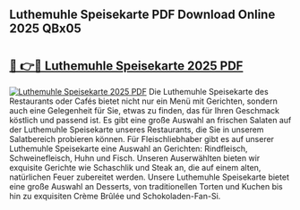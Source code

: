 ## Luthemuhle Speisekarte PDF Download Online 2025 QBx05

# <h2><a href="http://gc5nph0.nevu.top/?p=Luthemuhle+Speisekarte">🔗 👉🔴 Luthemuhle Speisekarte 2025 PDF</a></h2>

[![Luthemuhle Speisekarte 2025 PDF](https://i.imgur.com/dBaPXMq.png)](http://gc5nph0.nevu.top/?p=Luthemuhle+Speisekarte)
Die Luthemuhle Speisekarte des Restaurants oder Cafés bietet nicht nur ein Menü mit Gerichten, sondern auch eine Gelegenheit für Sie, etwas zu finden, das für Ihren Geschmack köstlich und passend ist. Es gibt eine große Auswahl an frischen Salaten auf der Luthemuhle Speisekarte unseres Restaurants, die Sie in unserem Salatbereich probieren können. Für Fleischliebhaber gibt es auf unserer Luthemuhle Speisekarte eine Auswahl an Gerichten: Rindfleisch, Schweinefleisch, Huhn und Fisch. Unseren Auserwählten bieten wir exquisite Gerichte wie Schaschlik und Steak an, die auf einem alten, natürlichen Feuer zubereitet werden. Unsere Luthemuhle Speisekarte bietet eine große Auswahl an Desserts, von traditionellen Torten und Kuchen bis hin zu exquisiten Crème Brûlée und Schokoladen-Fan-Si.
